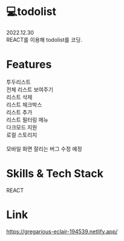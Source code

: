 # 💻todolist
2022.12.30<br>
REACT를 이용해 todolist를 코딩.<br>
# Features
투두리스트<br>
전체 리스트 보여주기<br>
리스트 삭제<br>
리스트 체크박스<br>
리스트 추가<br>
리스트 필터링 메뉴<br>
다크모드 지원<br>
로컬 스토리지<br>
<br>
모바일 화면 잘리는 버그 수정 예정<br>
# Skills & Tech Stack
REACT<br>
# Link
https://gregarious-eclair-194539.netlify.app/
